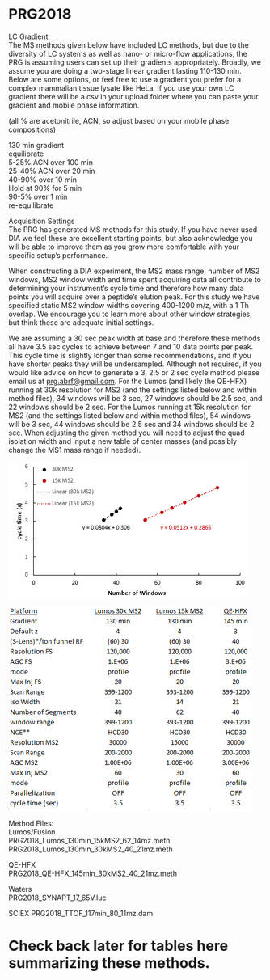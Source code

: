 # PRG2018

LC Gradient<br />
The MS methods given below have included LC methods, but due to the diversity of LC systems as well as nano- or micro-flow applications, the PRG is assuming users can set up their gradients appropriately. Broadly, we assume you are doing a two-stage linear gradient lasting 110-130 min. Below are some options, or feel free to use a gradient you prefer for a complex mammalian tissue lysate like HeLa. If you use your own LC gradient there will be a csv in your upload folder where you can paste your gradient and mobile phase information.

(all % are acetonitrile, ACN, so adjust based on your mobile phase compositions)

130 min gradient<br />
equilibrate<br />
5-25% ACN over 100 min<br />
25-40% ACN over 20 min<br />
40-90% over 10 min<br />
Hold at 90% for 5 min<br />
90-5% over 1 min<br />
re-equilibrate<br />


Acquisition Settings<br />
The PRG has generated MS methods for this study. If you have never used DIA we feel these are excellent starting points, but also acknowledge you will be able to improve them as you grow more comfortable with your specific setup’s performance.

When constructing a DIA experiment, the MS2 mass range, number of MS2 windows, MS2 window width and time spent acquiring data all contribute to determining your instrument’s cycle time and therefore how many data points you will acquire over a peptide’s elution peak. For this study we have specified static MS2 window widths covering 400-1200 m/z, with a 1 Th overlap. We encourage you to learn more about other window strategies, but think these are adequate initial settings.

We are assuming a 30 sec peak width at base and therefore these methods all have 3.5 sec cycles to achieve between 7 and 10 data points per peak. This cycle time is slightly longer than some recommendations, and if you have shorter peaks they will be undersampled. Although not required, if you would like advice on how to generate a 3, 2.5 or 2 sec cycle method please email us at prg.abrf@gmail.com. For the Lumos (and likely the QE-HFX) running at 30k resolution for MS2 (and the settings listed below and within method files), 34 windows will be 3 sec, 27 windows should be 2.5 sec, and 22 windows should be 2 sec. For the Lumos  running at 15k resolution for MS2 (and the settings listed below and within method files), 54 windows will be 3 sec, 44 windows should be 2.5 sec and 34 windows should be 2 sec. When adjusting the given method you will need to adjust the quad isolation width and input a new table of center masses (and possibly change the MS1 mass range if needed).

![linreg](https://raw.githubusercontent.com/neely/PRG2018/master/misc/LinearRegression.PNG "Linear Regression of cycle time and number of DIA windows")


![Thermo Settings Table](https://raw.githubusercontent.com/neely/PRG2018/master/misc/ThermoSettingsTable.PNG "Abbreviated settings for Thermo instruments")

Method Files:<br />
Lumos/Fusion<br />
PRG2018_Lumos_130min_15kMS2_62_14mz.meth<br />
PRG2018_Lumos_130min_30kMS2_40_21mz.meth<br />

QE-HFX<br />
PRG2018_QE-HFX_145min_30kMS2_40_21mz.meth<br />

Waters<br />
PRG2018_SYNAPT_17_65V.luc<br />

SCIEX
PRG2018_TTOF_117min_80_11mz.dam<br />


# Check back later for tables here summarizing these methods.
